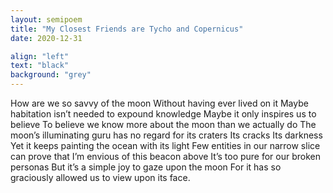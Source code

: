 ```yaml
---
layout: semipoem
title: "My Closest Friends are Tycho and Copernicus"
date: 2020-12-31

align: "left"
text: "black"
background: "grey"
---
```


How are we so savvy of the moon
Without having ever lived on it
Maybe habitation isn’t needed to expound knowledge
Maybe it only inspires us to believe
To believe we know more about the moon than we actually do
The moon’s illuminating guru has no regard for its craters
Its cracks
Its darkness
Yet it keeps painting the ocean with its light
Few entities in our narrow slice can prove that
I’m envious of this beacon above
It’s too pure for our broken personas
But it’s a simple joy to gaze upon the moon
For it has so graciously allowed us to view upon its face.